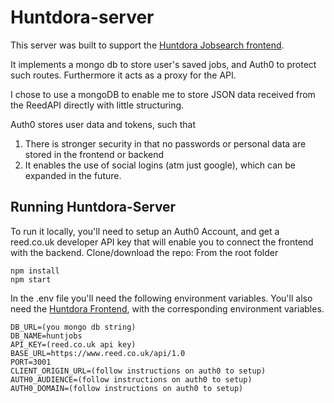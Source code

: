 # Huntdora-server
This server was built to support the [Huntdora Jobsearch frontend](https://github.com/serendatapy/huntdora). 

It implements a mongo db to store user's saved jobs, and Auth0 to protect such routes. Furthermore it acts as a proxy for the API.

I chose to use a mongoDB to enable me to store JSON data received from the ReedAPI directly with little structuring. 

Auth0 stores user data and tokens, such that
1. There is stronger security in that no passwords or personal data are stored in the frontend or backend
2. It enables the use of social logins (atm just google), which can be expanded in the future.

## Running Huntdora-Server
To run it locally, you'll need to setup an Auth0 Account, and get a reed.co.uk developer API key that will enable you to connect the frontend with the backend.
Clone/download the repo:
From the root folder

```
npm install
npm start
```

In the .env file you'll need the following environment variables. You'll also need the [Huntdora Frontend](https://github.com/serendatapy/huntdora), with the corresponding environment variables. 

```
DB_URL=(you mongo db string)
DB_NAME=huntjobs
API_KEY=(reed.co.uk api key)
BASE_URL=https://www.reed.co.uk/api/1.0
PORT=3001
CLIENT_ORIGIN_URL=(follow instructions on auth0 to setup)
AUTH0_AUDIENCE=(follow instructions on auth0 to setup)
AUTH0_DOMAIN=(follow instructions on auth0 to setup)
```
